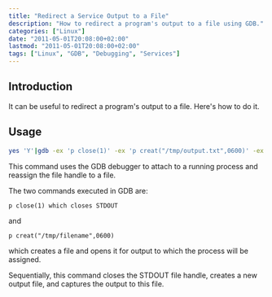 ```yaml
---
title: "Redirect a Service Output to a File"
description: "How to redirect a program's output to a file using GDB."
categories: ["Linux"]
date: "2011-05-01T20:08:00+02:00"
lastmod: "2011-05-01T20:08:00+02:00"
tags: ["Linux", "GDB", "Debugging", "Services"]
---
```


## Introduction

It can be useful to redirect a program's output to a file. Here's how to do it.

## Usage

```bash
yes 'Y'|gdb -ex 'p close(1)' -ex 'p creat("/tmp/output.txt",0600)' -ex 'q' -p pid
```

This command uses the GDB debugger to attach to a running process and reassign the file handle to a file.

The two commands executed in GDB are:

```
p close(1) which closes STDOUT
```

and

```
p creat("/tmp/filename",0600)
```

which creates a file and opens it for output to which the process will be assigned.

Sequentially, this command closes the STDOUT file handle, creates a new output file, and captures the output to this file.
